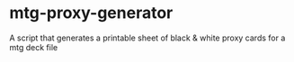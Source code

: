 # mtg-proxy-generator
A script that generates a printable sheet of black &amp; white proxy cards for a mtg deck file

